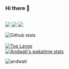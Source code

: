 ### Hi there 👋
<br>
<img src="https://img.shields.io/badge/python%20-%2314354C.svg?&style=for-the-badge&logo=python&logoColor=white"/> <img src ="https://img.shields.io/badge/postgres-%23316192.svg?&style=for-the-badge&logo=postgresql&logoColor=white"/> <img src="https://img.shields.io/badge/javascript%20-%23323330.svg?&style=for-the-badge&logo=javascript&logoColor=%23F7DF1E"/> 

![Github stats](https://github-readme-stats.vercel.app/api?username=andwati&count_private=true&show_icons=true&theme=cobalt)
<br>
<br>
[![Top Langs](https://github-readme-stats.vercel.app/api/top-langs/?username=andwati&langs_count=10&layout=compact&theme=cobalt)](https://github.com/anuraghazra/github-readme-stats)
<br>
[![Andwati's wakatime stats](https://github-readme-stats.vercel.app/api/wakatime?username=Ian_Andwati)](https://github.com/anuraghazra/github-readme-stats)

<p><img align="center" src="https://github-readme-streak-stats.herokuapp.com/?user=andwati&" alt="andwati" /></p> 

